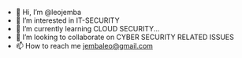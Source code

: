 - 👋 Hi, I’m @leojemba
- 👀 I’m interested in IT-SECURITY
- 🌱 I’m currently learning CLOUD SECURITY...
- 💞️ I’m looking to collaborate on CYBER SECURITY RELATED ISSUES
- 📫 How to reach me jembaleo@gmail.com

<!---
leojemba/leojemba is a ✨ special ✨ repository because its `README.md` (this file) appears on your GitHub profile.
You can click the Preview link to take a look at your changes.
--->
